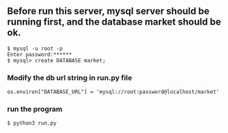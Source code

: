 
## Before run this server, mysql server should be running first, and the database market should be ok.

```buildoutcfg
$ mysql -u root -p
Enter password:****** 
$ mysql> create DATABASE market;
```

### Modify the db url string in run.py file

```buildoutcfg
os.environ["DATABASE_URL"] = 'mysql://root:password@localhost/market'
```

### run the program

```buildoutcfg
$ python3 run.py
```